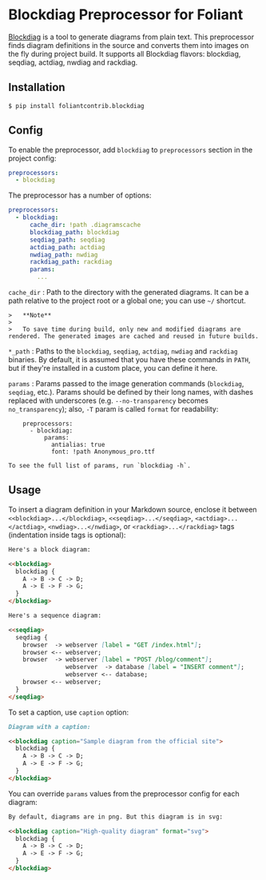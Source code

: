 # Blockdiag Preprocessor for Foliant

[Blockdiag](http://blockdiag.com/) is a tool to generate diagrams from plain text. This preprocessor finds diagram definitions in the source and converts them into images on the fly during project build. It supports all Blockdiag flavors: blockdiag, seqdiag, actdiag, nwdiag and rackdiag.


## Installation

```shell
$ pip install foliantcontrib.blockdiag
```


## Config

To enable the preprocessor, add `blockdiag` to `preprocessors` section in the project config:

```yaml
preprocessors:
  - blockdiag
```

The preprocessor has a number of options:

```yaml
preprocessors:
  - blockdiag:
      cache_dir: !path .diagramscache
      blockdiag_path: blockdiag
      seqdiag_path: seqdiag
      actdiag_path: actdiag
      nwdiag_path: nwdiag
      rackdiag_path: rackdiag
      params:
        ...
```

`cache_dir`
:   Path to the directory with the generated diagrams. It can be a path relative to the project root or a global one; you can use `~/` shortcut.

    >   **Note**
    >
    >   To save time during build, only new and modified diagrams are rendered. The generated images are cached and reused in future builds.

`*_path`
:   Paths to the `blockdiag`, `seqdiag`, `actdiag`, `nwdiag` and `rackdiag` binaries. By default, it is assumed that you have these commands in `PATH`, but if they're installed in a custom place, you can define it here.

`params`
:   Params passed to the image generation commands (`blockdiag`, `seqdiag`, etc.). Params should be defined by their long names, with dashes replaced with underscores (e.g. `--no-transparency` becomes `no_transparency`); also, `-T` param is called `format` for readability:

        preprocessors:
          - blockdiag:
              params:
                antialias: true
                font: !path Anonymous_pro.ttf

    To see the full list of params, run `blockdiag -h`.


## Usage

To insert a diagram definition in your Markdown source, enclose it between `<<blockdiag>...</blockdiag>`, `<<seqdiag>...</seqdiag>`, `<actdiag>...</actdiag>`, `<nwdiag>...</nwdiag>`, or `<rackdiag>...</rackdiag>` tags (indentation inside tags is optional):

```markdown
Here's a block diagram:

<<blockdiag>
  blockdiag {
    A -> B -> C -> D;
    A -> E -> F -> G;
  }
</blockdiag>

Here's a sequence diagram:

<<seqdiag>
  seqdiag {
    browser  -> webserver [label = "GET /index.html"];
    browser <-- webserver;
    browser  -> webserver [label = "POST /blog/comment"];
                webserver  -> database [label = "INSERT comment"];
                webserver <-- database;
    browser <-- webserver;
  }
</seqdiag>
```

To set a caption, use `caption` option:

```markdown
Diagram with a caption:

<<blockdiag caption="Sample diagram from the official site">
  blockdiag {
    A -> B -> C -> D;
    A -> E -> F -> G;
  }
</blockdiag>
```

You can override `params` values from the preprocessor config for each diagram:

```markdown
By default, diagrams are in png. But this diagram is in svg:

<<blockdiag caption="High-quality diagram" format="svg">
  blockdiag {
    A -> B -> C -> D;
    A -> E -> F -> G;
  }
</blockdiag>
```
